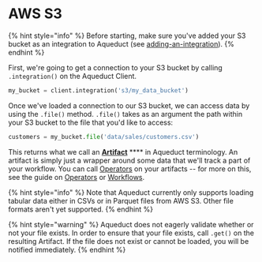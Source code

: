 # AWS S3

{% hint style="info" %}
Before starting, make sure you've added your S3 bucket as an integration to Aqueduct (see [adding-an-integration](../adding-an-integration/ "mention")).
{% endhint %}

First, we're going to get a connection to your S3 bucket by calling `.integration()` on the Aqueduct Client.&#x20;

```python
my_bucket = client.integration('s3/my_data_bucket')
```

Once we've loaded a connection to our S3 bucket, we can access data by using the `.file()` method. `.file()` takes as an argument the path within your S3 bucket to the file that you'd like to access:

```python
customers = my_bucket.file('data/sales/customers.csv')
```

This returns what we call an [**Artifact**](../../artifacts.md) **** in Aqueduct terminology. An artifact is simply just a wrapper around some data that we'll track a part of your workflow. You can call [Operators](../../operators.md) on your artifacts -- for more on this, see the guide on [Operators](../../operators.md) or [Workflows](../../workflows/page-4.md).

{% hint style="info" %}
Note that Aqueduct currently only supports loading tabular data either in CSVs or in Parquet files from AWS S3. Other file formats aren't yet supported.
{% endhint %}

{% hint style="warning" %}
Aqueduct does not eagerly validate whether or not your file exists. In order to ensure that your file exists, call `.get()` on the resulting Artifact. If the file does not exist or cannot be loaded, you will be notified immediately.
{% endhint %}

